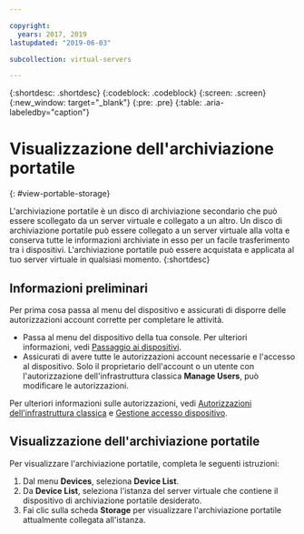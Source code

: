 ```yaml
---

copyright:
  years: 2017, 2019
lastupdated: "2019-06-03"

subcollection: virtual-servers

---
```


{:shortdesc: .shortdesc}
{:codeblock: .codeblock}
{:screen: .screen}
{:new_window: target="_blank"}
{:pre: .pre}
{:table: .aria-labeledby="caption"}


# Visualizzazione dell'archiviazione portatile  
{: #view-portable-storage}

 L'archiviazione portatile è un disco di archiviazione secondario che può essere scollegato da un server virtuale e collegato a un altro.
 Un disco di archiviazione portatile può essere collegato a un server virtuale alla volta e conserva tutte le informazioni
 archiviate in esso per un facile trasferimento tra i dispositivi. L'archiviazione portatile può essere acquistata e applicata
 al tuo server virtuale in qualsiasi momento.
 {:shortdesc}

## Informazioni preliminari
Per prima cosa passa al menu del dispositivo e assicurati di disporre delle autorizzazioni account corrette per completare le attività.

* Passa al menu del dispositivo della tua console. Per ulteriori informazioni, vedi [Passaggio ai dispositivi](/docs/vsi?topic=virtual-servers-navigating-devices).
* Assicurati di avere tutte le autorizzazioni account necessarie e l'accesso al dispositivo. Solo il proprietario dell'account o un utente con l'autorizzazione dell'infrastruttura classica **Manage Users**, può modificare le autorizzazioni.

Per ulteriori informazioni sulle autorizzazioni, vedi [Autorizzazioni dell'infrastruttura classica](/docs/iam?topic=iam-infrapermission#infrapermission) e [Gestione accesso dispositivo](/docs/vsi?topic=virtual-servers-managing-device-access).

## Visualizzazione dell'archiviazione portatile
Per visualizzare l'archiviazione portatile, completa le seguenti istruzioni:

1. Dal menu **Devices**, seleziona **Device List**.
2. Da **Device List**, seleziona l'istanza del server virtuale che contiene il dispositivo di archiviazione portatile desiderato.
3. Fai clic sulla scheda **Storage** per visualizzare l'archiviazione portatile attualmente collegata all'istanza.

